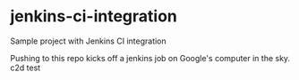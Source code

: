 # jenkins-ci-integration
Sample project with Jenkins CI integration

Pushing to this repo kicks off a jenkins job on Google's computer in the sky.
c2d test
